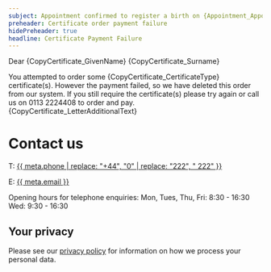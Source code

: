```yaml
---
subject: Appointment confirmed to register a birth on {Appointment_AppointmentDate} at {Appointment_StartTime}
preheader: Certificate order payment failure 
hidePreheader: true
headline: Certificate Payment Failure
---
```


Dear {CopyCertificate_GivenName} {CopyCertificate_Surname}


You attempted to order some {CopyCertificate_CertificateType} certificate(s). However the payment failed, so we have deleted this order from our system. If you still require the certificate(s) please try again or call us on 0113 2224408 to order and pay.
{CopyCertificate_LetterAdditionalText}

# Contact us
T: <a aria-label="{{ meta.ariaPhone }}" href="tel:{{ meta.phone }}">{{ meta.phone | replace: "+44", "0" | replace: "222", " 222" }}</a>

E: <a href="mailto:{{ meta.email }}">{{ meta.email }}</a>

Opening hours for telephone enquiries:
Mon, Tues, Thu, Fri: 8:30 - 16:30 
Wed: 9:30 - 16:30


## Your privacy
Please see our [privacy policy](https://www.leeds.gov.uk/registrarsprivacy) for information on how we process your personal data.
